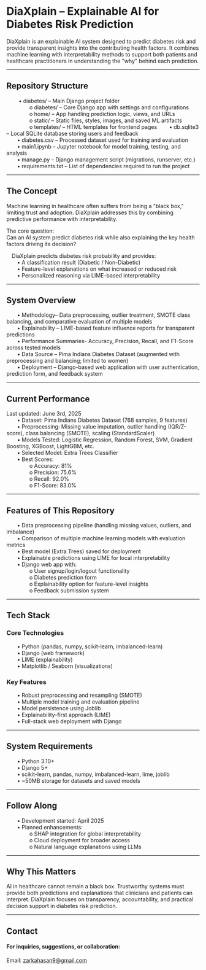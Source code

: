 # DiaXplain – Explainable AI for Diabetes Risk Prediction

DiaXplain is an explainable AI system designed to predict diabetes risk and provide transparent insights into the contributing health factors. It combines machine learning with interpretability methods to support both patients and healthcare practitioners in understanding the "why" behind each prediction.
________________________________________
## Repository Structure  

&emsp;&emsp; •	diabetes/ – Main Django project folder  
&emsp;&emsp;&emsp;&emsp; o	diabetes/ – Core Django app with settings and configurations  
&emsp;&emsp;&emsp;&emsp; o	home/ – App handling prediction logic, views, and URLs  
&emsp;&emsp;&emsp;&emsp; o	static/ – Static files, styles, images, and saved ML artifacts  
&emsp;&emsp;&emsp;&emsp; o	templates/ – HTML templates for frontend pages
&emsp;&emsp;•	db.sqlite3 – Local SQLite database storing users and feedback  
&emsp;&emsp;•	diabetes.csv – Processed dataset used for training and evaluation  
&emsp;&emsp;•	main1.ipynb – Jupyter notebook for model training, testing, and analysis   
&emsp;&emsp;•	manage.py – Django management script (migrations, runserver, etc.)  
&emsp;&emsp;•	requirements.txt – List of dependencies required to run the project

____________________________________________________________________________________

## The Concept

Machine learning in healthcare often suffers from being a "black box," limiting trust and adoption. DiaXplain addresses this by combining predictive performance with interpretability. 

The core question:  
Can an AI system predict diabetes risk while also explaining the key health factors driving its decision?  

&emsp;DiaXplain predicts diabetes risk probability and provides:   
&emsp;&emsp;•	A classification result (Diabetic / Non-Diabetic)  
&emsp;&emsp;•	Feature-level explanations on what increased or reduced risk  
&emsp;&emsp;•	Personalized reasoning via LIME-based interpretability  
________________________________________

## System Overview

&emsp;&emsp;•	Methodology– Data preprocessing, outlier treatment, SMOTE class balancing, and comparative evaluation of multiple models  
&emsp;&emsp;•	Explainability – LIME-based feature influence reports for transparent predictions  
&emsp;&emsp;•	Performance Summaries- Accuracy, Precision, Recall, and F1-Score across tested models  
&emsp;&emsp;•  Data Source – Pima Indians Diabetes Dataset (augmented with preprocessing and balancing; limited to women)  
&emsp;&emsp;•  Deployment – Django-based web application with user authentication, prediction form, and feedback system
________________________________________

## Current Performance

Last updated: June 3rd, 2025  
&emsp;&emsp;•	Dataset: Pima Indians Diabetes Dataset (768 samples, 9 features)  
&emsp;&emsp;•	Preprocessing: Missing value imputation, outlier handling (IQR/Z-score), class balancing (SMOTE), scaling (StandardScaler)  
&emsp;&emsp;•	Models Tested: Logistic Regression, Random Forest, SVM, Gradient Boosting, XGBoost, LightGBM, etc.  
&emsp;&emsp;•	Selected Model: Extra Trees Classifier  
&emsp;&emsp;•	Best Scores:  
&emsp;&emsp;&emsp;&emsp; o	Accuracy: 81%  
&emsp;&emsp;&emsp;&emsp; o	Precision: 75.6%  
&emsp;&emsp;&emsp;&emsp; o	Recall: 92.0%  
&emsp;&emsp;&emsp;&emsp; o	F1-Score: 83.0%
________________________________________

## Features of This Repository

&emsp;&emsp;•	Data preprocessing pipeline (handling missing values, outliers, and imbalance)  
&emsp;&emsp;•	Comparison of multiple machine learning models with evaluation metrics  
&emsp;&emsp;•	Best model (Extra Trees) saved for deployment  
&emsp;&emsp;•	Explainable predictions using LIME for local interpretability  
&emsp;&emsp;•	Django web app with:  
&emsp;&emsp;&emsp;&emsp; o	User signup/login/logout functionality  
&emsp;&emsp;&emsp;&emsp; o	Diabetes prediction form  
&emsp;&emsp;&emsp;&emsp; o	Explainability option for feature-level insights  
&emsp;&emsp;&emsp;&emsp; o	Feedback submission system
________________________________________

## Tech Stack

### Core Technologies

&emsp;&emsp;•	Python (pandas, numpy, scikit-learn, imbalanced-learn)  
&emsp;&emsp;•	Django (web framework)  
&emsp;&emsp;•	LIME (explainability)  
&emsp;&emsp;•	Matplotlib / Seaborn (visualizations)

### Key Features

&emsp;&emsp;•	Robust preprocessing and resampling (SMOTE)  
&emsp;&emsp;•	Multiple model training and evaluation pipeline  
&emsp;&emsp;•	Model persistence using Joblib  
&emsp;&emsp;•	Explainability-first approach (LIME)  
&emsp;&emsp;•	Full-stack web deployment with Django
________________________________________

## System Requirements

&emsp;&emsp;•	Python 3.10+  
&emsp;&emsp;•	Django 5+  
&emsp;&emsp;•	scikit-learn, pandas, numpy, imbalanced-learn, lime, joblib  
&emsp;&emsp;•	~50MB storage for datasets and saved models
________________________________________

## Follow Along

&emsp;&emsp;•	Development started: April 2025  
&emsp;&emsp;•	Planned enhancements:  
&emsp;&emsp;&emsp;&emsp; o	SHAP integration for global interpretability  
&emsp;&emsp;&emsp;&emsp;  o	Cloud deployment for broader access  
&emsp;&emsp;&emsp;&emsp;  o	Natural language explanations using LLMs
________________________________________

## Why This Matters

AI in healthcare cannot remain a black box. Trustworthy systems must provide both predictions and explanations that clinicians and patients can interpret. DiaXplain focuses on transparency, accountability, and practical decision support in diabetes risk prediction.
________________________________________

## Contact

#### For inquiries, suggestions, or collaboration:

Email: zarkahasan9@gmail.com
